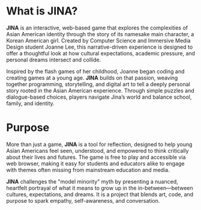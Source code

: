 # What is JINA?

**JINA** is an interactive, web-based game that explores the complexities of Asian American identity through the story of its namesake main character, a Korean American girl. Created by Computer Science and Immersive Media Design student Joanne Lee, this narrative-driven experience is designed to offer a thoughtful look at how cultural expectations, academic pressure, and personal dreams intersect and collide.

Inspired by the flash games of her childhood, Joanne began coding and creating games at a young age. **JINA** builds on that passion, weaving together programming, storytelling, and digital art to tell a deeply personal story rooted in the Asian American experience. Through simple puzzles and dialogue-based choices, players navigate Jina’s world and balance school, family, and identity.

# Purpose

More than just a game, **JINA** is a tool for reflection, designed to help young Asian Americans feel seen, understood, and empowered to think critically about their lives and futures. The game is free to play and accessible via web browser, making it easy for students and educators alike to engage with themes often missing from mainstream education and media.

**JINA** challenges the "model minority" myth by presenting a nuanced, heartfelt portrayal of what it means to grow up in the in-between—between cultures, expectations, and dreams. It is a project that blends art, code, and purpose to spark empathy, self-awareness, and conversation.

